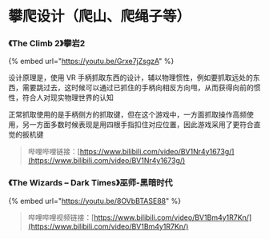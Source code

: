 # 攀爬设计（爬山、爬绳子等）

### 《The Climb 2》攀岩2  <a href="#theclimb2-pan-yan-2-yan-shi" id="theclimb2-pan-yan-2-yan-shi"></a>

{% embed url="https://youtu.be/Grxe7jZsgzA" %}

设计原理是，使用 VR 手柄抓取东西的设计，辅以物理惯性，例如要抓取远处的东西，需要跳过去，这时候可以通过已抓住的手柄向相反方向甩，从而获得向前的惯性，符合人对现实物理世界的认知

正常抓取使用的是手柄侧方的抓取键，但在这个游戏中，一方面抓取操作高频使用，另一方面多数时候表现是用四根手指扣住对应位置，因此游戏采用了更符合直觉的扳机键

> 哔哩哔哩链接：[https://www.bilibili.com/video/BV1Nr4y1673g/](https://www.bilibili.com/video/BV1Nr4y1673g/)

### 《The Wizards – Dark Times》巫师-黑暗时代

{% embed url="https://youtu.be/8OVbBTASE88" %}

> 哔哩哔哩视频链接：[https://www.bilibili.com/video/BV1Bm4y1R7Kn/](https://www.bilibili.com/video/BV1Bm4y1R7Kn/)
